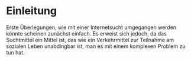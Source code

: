 <!DOCTYPE html>
<html lang = "de">
    <head>
        <title>Internetsucht Selbsthilfe</title>
        <meta charset="UTF-8">
        <meta name="description" content="Internetsucht braucht clevere Maßnahmen und Tools">
        <meta name="keywords" content="Internetsucht, Selbsthilfe, Dumbphone, Reizreduktion, Mimimalismus">
        <meta name="author" content="aba139">
    </head>
    <body>
      <h1>Einleitung</h1>
        <p>Erste Überlegungen, wie mit einer Internetsucht umgegangen werden könnte scheinen zunächst einfach. Es erweist sich jedoch, da das Suchtmittel ein Mittel ist, das wie ein Verkehrmittel zur Teilnahme am sozialen Leben unabdingbar ist, man es mit einem komplexen Problem zu tun hat.</p>
        </body>
        </html>
